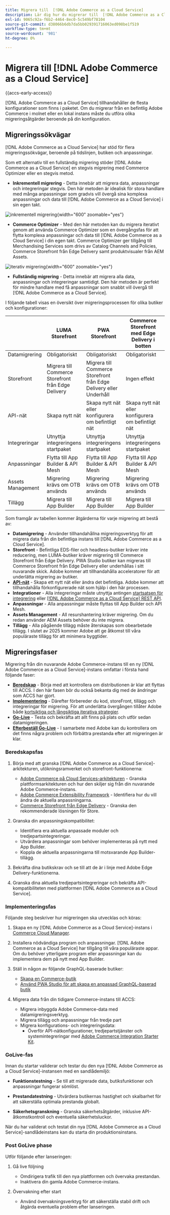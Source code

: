 ```yaml
---
title: Migrera till  [!DNL Adobe Commerce as a Cloud Service]
description: Lär dig hur du migrerar till  [!DNL Adobe Commerce as a Cloud Service].
exl-id: 9065c92a-f6b2-4464-8ec0-5c549bf78104
source-git-commit: d38066b6db7da5bb029391716063ed098be1f519
workflow-type: tm+mt
source-wordcount: '981'
ht-degree: 0%

---
```


# Migrera till [!DNL Adobe Commerce as a Cloud Service]

{{accs-early-access}}

[!DNL Adobe Commerce as a Cloud Service] tillhandahåller de flesta konfigurationer som finns i paketet. Om du migrerar från en befintlig Adobe Commerce i molnet eller en lokal instans måste du utföra olika migreringsåtgärder beroende på din konfiguration.

## Migreringssökvägar

[!DNL Adobe Commerce as a Cloud Service] har stöd för flera migreringssökvägar, beroende på tidslinjen, butiken och anpassningar.

Som ett alternativ till en fullständig migrering stöder [!DNL Adobe Commerce as a Cloud Service] en stegvis migrering med Commerce Optimizer eller en stegvis metod.

* **Inkrementell migrering** - Detta innebär att migrera data, anpassningar och integreringar stegvis. Den här metoden är idealisk för stora handlare med många anpassningar som gradvis vill övergå sina komplexa anpassningar och data till [!DNL Adobe Commerce as a Cloud Service] i sin egen takt.

![inkrementell migrering](./assets/incremental.png){width="600" zoomable="yes"}

* **Commerce Optimizer** - Med den här metoden kan du migrera iterativt genom att använda Commerce Optimizer som en övergångsfas för att flytta komplexa anpassningar och data till [!DNL Adobe Commerce as a Cloud Service] i din egen takt. Commerce Optimizer ger tillgång till Merchandising Services som drivs av Catalog Channels and Policies, Commerce Storefront från Edge Delivery samt produktvisualer från AEM Assets.

![iterativ migrering](./assets/optimizer.png){width="600" zoomable="yes"}

* **Fullständig migrering** - Detta innebär att migrera alla data, anpassningar och integreringar samtidigt. Den här metoden är perfekt för mindre handlare med få anpassningar som snabbt vill övergå till [!DNL Adobe Commerce as a Cloud Service].

I följande tabell visas en översikt över migreringsprocessen för olika butiker och konfigurationer:

|                    | LUMA Storefront | PWA Storefront | Commerce Storefront med Edge Delivery i botten | Headless |
|--------------------|----------------------------------------|----------------------------------------|------------------------------------------------------|----------------------------------------|
| Datamigrering | Obligatoriskt | Obligatoriskt | Obligatoriskt | Obligatoriskt |
| Storefront | Migrera till Commerce Storefront från Edge Delivery | Migrera till Commerce Storefront från Edge Delivery eller Underhåll | Ingen effekt | Ingen effekt |
| API-nät | Skapa nytt nät | Skapa nytt nät eller konfigurera om befintligt nät | Skapa nytt nät eller konfigurera om befintligt nät | Skapa nytt nät eller konfigurera om befintligt nät |
| Integreringar | Utnyttja integreringens startpaket | Utnyttja integreringens startpaket | Utnyttja integreringens startpaket | Utnyttja integreringens startpaket |
| Anpassningar | Flytta till App Builder &amp; API Mesh | Flytta till App Builder &amp; API Mesh | Flytta till App Builder &amp; API Mesh | Flytta till App Builder &amp; API Mesh |
| Assets Management | Migrering krävs om OTB används | Migrering krävs om OTB används | Migrering krävs om OTB används | Migrering krävs om OTB används |
| Tillägg | Migrera till App Builder | Migrera till App Builder | Migrera till App Builder | Migrera till App Builder |

Som framgår av tabellen kommer åtgärderna för varje migrering att bestå av:

* **Datamigrering** - Använder tillhandahållna migreringsverktyg för att migrera data från din befintliga instans till [!DNL Adobe Commerce as a Cloud Service].
* **Storefront** - Befintliga EDS-filer och headless-butiker kräver inte reducering, men LUMA-butiker kräver migrering till Commerce Storefront från Edge Delivery. PWA Studio butiker kan migreras till Commerce Storefront från Edge Delivery eller underhållas i sitt nuvarande skick. Adobe kommer att tillhandahålla acceleratorer för att underlätta migrering av butiker.
* **[API-nät](https://developer.adobe.com/graphql-mesh-gateway)** - Skapa ett nytt nät eller ändra det befintliga. Adobe kommer att tillhandahålla förkonfigurerade nät som hjälp i den här processen.
* **Integrationer** - Alla integreringar måste utnyttja antingen [startsatsen för integrering](https://developer.adobe.com/commerce/extensibility/starter-kit/integration/) eller [[!DNL Adobe Commerce as a Cloud Service] REST API](https://developer.adobe.com/commerce/services/reference/cloud-service/core-admin/).
* **Anpassningar** - Alla anpassningar måste flyttas till App Builder och API Mesh.
* **Assets Management** - All resurshantering kräver migrering. Om du redan använder AEM Assets behöver du inte migrera.
* **Tillägg** - Alla pågående tillägg måste återskapas som obearbetade tillägg. I slutet av 2025 kommer Adobe att ge åtkomst till våra populäraste tillägg för att minimera byggtider.

## Migreringsfaser

Migrering från din nuvarande Adobe Commerce-instans till en ny [!DNL Adobe Commerce as a Cloud Service]-instans omfattar i första hand följande faser:

* **[Beredskap](#readiness-phase)** - Börja med att kontrollera om distributionen är klar att flyttas till ACCS. I den här fasen bör du också bekanta dig med de ändringar som ACCS har gjort. &#x200B;
* **[Implementering](#implementation-phase)** - Därefter förbereder du kod, storeFront, tillägg och integreringar för migrering. För att underlätta övergången tillåter Adobe både [kortsiktiga och långsiktiga iterativa strategier](#migration-paths). &#x200B;
* **[Go-Live](#go-live-phase)** - Testa och bekräfta att allt finns på plats och utför sedan datamigreringen.
* **[Efterbeställ Go-Live](#post-go-live-phase)** - I samarbete med Adobe kan du kontrollera om det finns några problem och förbättra prestanda efter att migreringen är klar.

### Beredskapsfas

1. Börja med att granska [!DNL Adobe Commerce as a Cloud Service]-arkitekturen, utökningsramverket och storefront-funktionerna:

   * [Adobe Commerce på Cloud Services-arkitekturen](./overview.md) - Granska plattformsarkitekturen och hur den skiljer sig från din nuvarande Adobe Commerce-instans.
   * [Adobe Commerce Extensibility Framework](https://developer.adobe.com/commerce/extensibility/) - Identifiera hur du vill ändra de aktuella anpassningarna.
   * [Commerce Storefront från Edge Delivery](https://experienceleague.adobe.com/developer/commerce/storefront/) - Granska den rekommenderade lösningen för Store.

1. Granska din anpassningskompatibilitet:

   * Identifiera era aktuella anpassade moduler och tredjepartsintegreringar.
   * Utvärdera anpassningar som behöver implementeras på nytt med App Builder.
   * Koppla de aktuella anpassningarna till motsvarande App Builder-tillägg.

1. Bekräfta dina butikskrav och se till att de är i linje med Adobe Edge Delivery-funktionerna.

1. Granska dina aktuella tredjepartsintegreringar och bekräfta API-kompatibiliteten med plattformen [!DNL Adobe Commerce as a Cloud Service].

### Implementeringsfas

Följande steg beskriver hur migreringen ska utvecklas och köras:

1. Skapa en ny [!DNL Adobe Commerce as a Cloud Service]-instans i [Commerce Cloud Manager](./getting-started.md#create-an-instance).

1. Installera nödvändiga program och anpassningar. [!DNL Adobe Commerce as a Cloud Service] har tillgång till våra populäraste appar. Om du behöver ytterligare program eller anpassningar kan du implementera dem på nytt med App Builder.

1. Ställ in någon av följande GraphQL-baserade butiker:

   * [Skapa en Commerce-butik](https://experienceleague.adobe.com/developer/commerce/storefront/get-started/)
   * [Använd PWA Studio för att skapa en anpassad GraphQL-baserad butik](https://developer.adobe.com/commerce/pwa-studio/)

1. Migrera data från din tidigare Commerce-instans till ACCS:

   * Migrera inbyggda Adobe Commerce-data med datamigreringsverktyg.
   * Migrera tillägg och anpassningar från tredje part
   * Migrera konfigurations- och integreringsdata:
      * Överför API-nätkonfigurationer, tredjepartstjänster och systemintegreringar med [Adobe Commerce Integration Starter Kit](https://developer.adobe.com/commerce/extensibility/starter-kit/integration/).

### GoLive-fas

Innan du startar validerar och testar du den nya [!DNL Adobe Commerce as a Cloud Service]-instansen med en sandlådemiljö:

* **Funktionstestning** - Se till att migrerade data, butiksfunktioner och anpassningar fungerar sömlöst.

* **Prestandatestning** - Utvärdera butikernas hastighet och skalbarhet för att säkerställa optimala prestanda globalt.

* **Säkerhetsgranskning** - Granska säkerhetsåtgärder, inklusive API-åtkomstkontroll och eventuella säkerhetsluckor.

När du har validerat och testat din nya [!DNL Adobe Commerce as a Cloud Service]-sandlådeinstans kan du starta din produktionsinstans.

### Post GoLive phase

Utför följande efter lanseringen:

1. Gå live följning

   * Omdirigera trafik till den nya plattformen och övervaka prestandan.
   * Inaktivera din gamla Adobe Commerce-instans.

1. Övervakning efter start

   * Använd övervakningsverktyg för att säkerställa stabil drift och åtgärda eventuella problem efter lanseringen.
